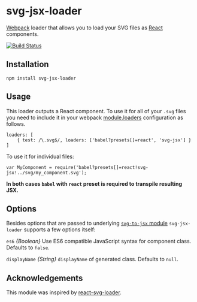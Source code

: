 # svg-jsx-loader

[Webpack](http://webpack.github.io/) loader that allows you to load your SVG files as [React](http://facebook.github.io/react/) components.

[![Build Status](https://travis-ci.org/janjakubnanista/svg-jsx-loader.svg?branch=master)](https://travis-ci.org/janjakubnanista/svg-jsx-loader)

## Installation

    npm install svg-jsx-loader

## Usage

This loader outputs a React component. To use it for all of your `.svg` files you need to include it in your webpack [module.loaders](http://webpack.github.io/docs/configuration.html#module-loaders) configuration as follows.

	loaders: [
    	{ test: /\.svg$/, loaders: ['babel?presets[]=react', 'svg-jsx'] }
    ]

To use it for individual files: 

	var MyComponent = require('babel?presets[]=react!svg-jsx!../svg/my_component.svg');
	
**In both cases `babel` with `react` preset is required to transpile resulting JSX.**

## Options

Besides options that are passed to underlying [`svg-to-jsx` module](https://github.com/janjakubnanista/svg-to-jsx) `svg-jsx-loader` supports a few options itself:

<a name="es6"></a> `es6` *{Boolean}* Use ES6 compatible JavaScript syntax for component class. Defaults to `false`.

`displayName` *{String}* `displayName` of generated class. Defaults to `null`.

## Acknowledgements

This module was inspired by [react-svg-loader](https://github.com/boopathi/react-svg-loader).
